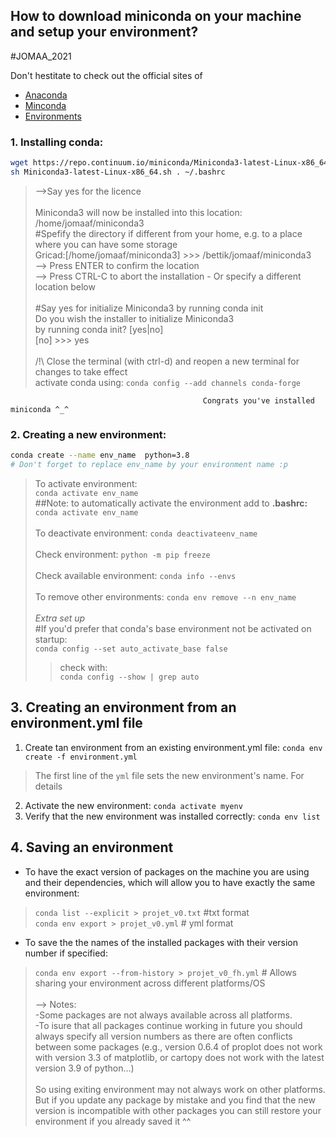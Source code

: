## How to download miniconda on your machine and setup your environment?
#JOMAA_2021 

Don't hestitate to check out the official sites of 
* [Anaconda](https://www.anaconda.com/products/individual) 
* [Minconda](https://docs.conda.io/en/latest/miniconda.html) 
* [Environments](https://docs.conda.io/projects/conda/en/latest/user-guide/tasks/manage-environments.html)

### 1. Installing conda:

```bash 
wget https://repo.continuum.io/miniconda/Miniconda3-latest-Linux-x86_64.sh
sh Miniconda3-latest-Linux-x86_64.sh . ~/.bashrc
```
> -->Say yes for the licence 
> </br> </br> Miniconda3 will now be installed into this location: /home/jomaaf/miniconda3
> </br>  #Spefify the directory if different from your home, e.g. to a place where you can have some storage
> </br>  Gricad:[/home/jomaaf/miniconda3] >>> /bettik/jomaaf/miniconda3
> </br>  --> Press ENTER to confirm the location 
> </br>  --> Press CTRL-C to abort the installation - Or specify a different location below 
> </br></br> #Say yes for initialize Miniconda3 by running conda init
> </br>  Do you wish the installer to initialize Miniconda3
> </br>  by running conda init? [yes|no]
> </br>  [no] >>> yes
> </br> </br>  /!\ Close the terminal (with ctrl-d) and reopen a new terminal for changes to take effect
> </br>  activate conda using: `conda config --add channels conda-forge`



                                               Congrats you've installed miniconda ^_^
                                               

### 2. Creating a new environment:
```bash
conda create --name env_name  python=3.8 
# Don't forget to replace env_name by your environment name :p
```
> To activate environment: 
> </br> `conda activate env_name`
> </br> ##Note: to automatically activate the environment add to **.bashrc:** `conda activate env_name`
> </br> </br>To deactivate environment: `conda deactivateenv_name` 
> </br> </br>Check environment: `python -m pip freeze`
> </br> </br>Check available environment: `conda info --envs`
> </br></br>To remove other environments: `conda env remove --n env_name`
> </br></br> *Extra set up* 
> </br>#If you'd prefer that conda's base environment not be activated on startup:
> </br>`conda config --set auto_activate_base false`
   >>check with:
   >> </br>`conda config --show | grep auto`

## 3. Creating an environment from an environment.yml file
1. Create tan environment from an existing environment.yml file:
`conda env create -f environment.yml` 
> The first line of the `yml` file sets the new environment's name. For details
2. Activate the new environment: `conda activate myenv`
3. Verify that the new environment was installed correctly: `conda env list`

## 4. Saving an environment

* To have the exact version of packages on the machine you are using and their dependencies, which will allow you to have exactly the same environment:

>`conda list --explicit > projet_v0.txt` #txt format
></br>`conda env export > projet_v0.yml` # yml format  

* To save the the names of the installed packages with their version number if specified:

>`conda env export --from-history > projet_v0_fh.yml` # Allows sharing your environment across different platforms/OS
></br></br>--> Notes: 
></br>-Some packages are not always available across all platforms. 
></br>-To isure that all packages continue working in future you should always specify all version numbers as there are often conflicts between some packages (e.g., version 0.6.4 of proplot does not work with version 3.3 of matplotlib, or cartopy does not work with the latest version 3.9 of python...)
></br></br> So using exiting environment may not always work on other platforms. But if you update any package by mistake and you find that the new version is incompatible with other packages you can still restore your environment if you already saved it ^^ 
